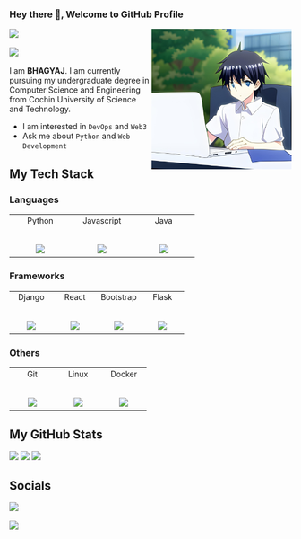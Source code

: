 ### Hey there 👋, Welcome to GitHub Profile

<p>
    <img src="https://github.com/bhagyajkumar/bhagyajkumar/blob/main/assets/image.png?raw=true" | width = 250 align="right">
</p>


![](https://komarev.com/ghpvc/?username=bhagyajkumar&color=010040&style=flat-square)<br>

<img src='https://img.shields.io/badge/Web%20Developer-5555555?style=for-the-badge&logoColor=green'>

I am **BHAGYAJ**. I am currently pursuing my undergraduate degree in Computer Science and Engineering from Cochin University of Science and Technology.

- I am interested in `DevOps` and `Web3`
- Ask me about `Python` and `Web Development`
  
## My Tech Stack

### Languages

<table>
    <tbody>
        <tr vallign="top">
            <td width="25%" align="center">
                <span>Python</span><br><br><br>
                <img height="64px" src="https://cdn4.iconfinder.com/data/icons/logos-and-brands/512/267_Python_logo-128.png">
            </td>
            <td width="25%" align="center">
                <span>Javascript</span><br><br><br>
                <img height="64px" src="https://upload.wikimedia.org/wikipedia/commons/thumb/9/99/Unofficial_JavaScript_logo_2.svg/2048px-Unofficial_JavaScript_logo_2.svg.png">
            </td>
            <td width="25%" align="center">
                <span>Java</span><br><br><br>
                <img height="64px" src="https://www.vectorlogo.zone/logos/java/java-ar21.svg">
            </td>
        </tr>
    </tbody>
</table> 

### Frameworks

<table>
    <tbody>
        <tr vallign="top">
            <td width="25%" align="center">
                <span>Django</span><br><br><br>
                <img height="64px" src="https://avatars.githubusercontent.com/u/27804?s=280&v=4">
            </td>
            <td width="25%" align="center">
                <span>React</span><br><br><br>
                <img height="64px" src="https://cdn.iconscout.com/icon/free/png-256/free-react-1-282599.png?f=webp">
            </td>
            <td width="25%" align="center">
                <span>Bootstrap</span><br><br><br>
                <img height="64px" src="https://cdn-icons-png.flaticon.com/512/5968/5968672.png">
            </td>
                <td width="25%" align="center">
                <span>Flask</span><br><br><br>
                <img height="64px" src="https://d33wubrfki0l68.cloudfront.net/f56ad0f0dcecea5eefc91d3e7205190003158142/972e2/blog/python-api-deployment-rstudio-flask/flask.png">
            </td>
        </tr>
    </tbody>
</table> 


### Others

<table>
    <tbody>
        <tr vallign="top">
            <td width="25%" align="center">
                <span>Git</span><br><br><br>
                <img height="64px" src="https://git-scm.com/images/logos/downloads/Git-Icon-1788C.png">
            </td>
            <td width="25%" align="center">
                <span>Linux</span><br><br><br>
                <img height="64px" src="https://logos-world.net/wp-content/uploads/2020/09/Linux-Logo-1996-present.png">
            </td>
            <td width="25%" align="center">
                <span>Docker</span><br><br><br>
                <img height="64px" src="https://cdn.icon-icons.com/icons2/2699/PNG/512/docker_tile_logo_icon_168248.png">
            </td>
        </tr>
    </tbody>
</table>

## My GitHub Stats

<img src="https://github-readme-stats.vercel.app/api?username=bhagyajkumar&theme=merko&hide_border=false&include_all_commits=true&count_private=true" width="80%">

<img src="https://github-readme-streak-stats.herokuapp.com/?user=bhagyajkumar&theme=merko&hide_border=false" width="80%">


<img src="https://github-readme-stats.vercel.app/api/top-langs/?username=bhagyajkumar&theme=merko&hide_border=false&include_all_commits=true&count_private=true&layout=compact" width="80%">


## Socials

<a href = "https://instagram.com/deltawing.0700">
    <p>
        <img width="50px" src="https://upload.wikimedia.org/wikipedia/commons/thumb/e/e7/Instagram_logo_2016.svg/2048px-Instagram_logo_2016.svg.png"/>
    </p>
</a>

<a href = "https://www.linkedin.com/in/bhagyajkumar/">
    <p>
        <img width="50px" src="https://cdn-icons-png.flaticon.com/512/174/174857.png"/>
    </p>
</a>
